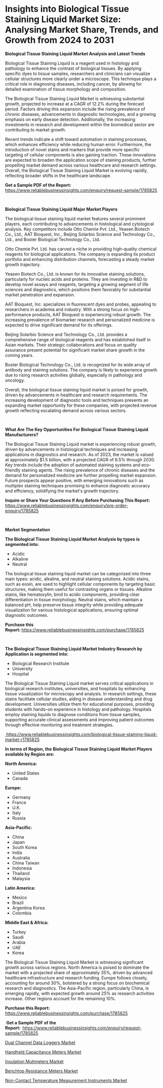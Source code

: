 <p><h1>Insights into Biological Tissue Staining Liquid Market Size: Analysing Market Share, Trends, and Growth from 2024 to 2031</h1></p><p><strong>Biological Tissue Staining Liquid Market Analysis and Latest Trends</strong></p>
<p><p>Biological Tissue Staining Liquid is a reagent used in histology and pathology to enhance the contrast of biological tissues. By applying specific dyes to tissue samples, researchers and clinicians can visualize cellular structures more clearly under a microscope. This technique plays a critical role in diagnosing diseases, including cancer, by allowing for detailed examination of tissue morphology and composition.</p><p>The Biological Tissue Staining Liquid Market is witnessing substantial growth, projected to increase at a CAGR of 12.2% during the forecast period. Factors driving this expansion include the rising prevalence of chronic diseases, advancements in diagnostic technologies, and a growing emphasis on early disease detection. Additionally, the increasing investments in research and development within the biomedical sector are contributing to market growth.</p><p>Recent trends indicate a shift toward automation in staining processes, which enhances efficiency while reducing human error. Furthermore, the introduction of novel stains and markers that provide more specific targeting of cellular components is also gaining traction. These innovations are expected to broaden the application scope of staining products, further propelling market demand across various healthcare and research settings. Overall, the Biological Tissue Staining Liquid Market is evolving rapidly, reflecting broader shifts in the healthcare landscape.</p></p>
<p><strong>Get a Sample PDF of the Report:&nbsp;</strong> <a href="https://www.reliablebusinessinsights.com/enquiry/request-sample/1785825?utm_campaign=1476&utm_medium=2&utm_source=Github&utm_content=ia&utm_term=13102024&utm_id=biological-tissue-staining-liquid">https://www.reliablebusinessinsights.com/enquiry/request-sample/1785825</a></p>
<p>&nbsp;</p>
<p><strong>Biological Tissue Staining Liquid Major Market Players</strong></p>
<p><p>The biological tissue staining liquid market features several prominent players, each contributing to advancements in histological and cytological analysis. Key competitors include Otto Chemie Pvt. Ltd., Yeasen Biotech Co., Ltd., AAT Bioquest, Inc., Beijing Solarbio Science and Technology Co., Ltd., and Boster Biological Technology Co., Ltd.</p><p>Otto Chemie Pvt. Ltd. has carved a niche in providing high-quality chemical reagents for biological applications. The company is expanding its product portfolio and enhancing distribution channels, forecasting a steady market growth trajectory. </p><p>Yeasen Biotech Co., Ltd. is known for its innovative staining solutions, particularly for nucleic acids and proteins. They are investing in R&D to develop novel assays and reagents, targeting a growing segment of life sciences and diagnostics, which positions them favorably for substantial market penetration and expansion.</p><p>AAT Bioquest, Inc. specializes in fluorescent dyes and probes, appealing to researchers in academia and industry. With a strong focus on high-performance products, AAT Bioquest is experiencing robust growth. The increasing prevalence of biomarker research and personalized medicine is expected to drive significant demand for its offerings.</p><p>Beijing Solarbio Science and Technology Co., Ltd. provides a comprehensive range of biological reagents and has established itself in Asian markets. Their strategic collaborations and focus on quality assurance present potential for significant market share growth in the coming years.</p><p>Boster Biological Technology Co., Ltd. is recognized for its wide array of antibody and staining solutions. The company is likely to experience growth due to rising research activities globally, especially in pathology and oncology.</p><p>Overall, the biological tissue staining liquid market is poised for growth, driven by advancements in healthcare and research requirements. The increasing development of diagnostic tools and techniques presents an expanding market opportunity for these companies, with projected revenue growth reflecting escalating demand across various sectors.</p></p>
<p>&nbsp;</p>
<p><strong>What Are The Key Opportunities For Biological Tissue Staining Liquid Manufacturers?</strong></p>
<p><p>The Biological Tissue Staining Liquid market is experiencing robust growth, driven by advancements in histological techniques and increasing applications in diagnostics and research. As of 2023, the market is valued at approximately $1.5 billion, with a projected CAGR of 6.5% through 2030. Key trends include the adoption of automated staining systems and eco-friendly staining agents. The rising prevalence of chronic diseases and the demand for personalized medicine are further propelling market expansion. Future prospects appear positive, with emerging innovations such as multiplex staining techniques promising to enhance diagnostic accuracy and efficiency, solidifying the market's growth trajectory.</p></p>
<p><strong>Inquire or Share Your Questions If Any Before Purchasing This Report:</strong> <a href="https://www.reliablebusinessinsights.com/enquiry/pre-order-enquiry/1785825?utm_campaign=1476&utm_medium=2&utm_source=Github&utm_content=ia&utm_term=13102024&utm_id=biological-tissue-staining-liquid">https://www.reliablebusinessinsights.com/enquiry/pre-order-enquiry/1785825</a></p>
<p>&nbsp;</p>
<p><strong>Market Segmentation</strong></p>
<p><strong>The Biological Tissue Staining Liquid Market Analysis by types is segmented into:</strong></p>
<p><ul><li>Acidic</li><li>Alkaline</li><li>Neutral</li></ul></p>
<p><p>The biological tissue staining liquid market can be categorized into three main types: acidic, alkaline, and neutral staining solutions. Acidic stains, such as eosin, are used to highlight cellular components by targeting basic structures, making them useful for contrasting organs or tissues. Alkaline stains, like hematoxylin, bind to acidic components, providing clear differentiation in tissue morphology. Neutral stains, which maintain a balanced pH, help preserve tissue integrity while providing adequate visualization for various histological applications, ensuring optimal diagnostic outcomes.</p></p>
<p><strong>Purchase this Report:&nbsp;</strong><a href="https://www.reliablebusinessinsights.com/purchase/1785825?utm_campaign=1476&utm_medium=2&utm_source=Github&utm_content=ia&utm_term=13102024&utm_id=biological-tissue-staining-liquid">https://www.reliablebusinessinsights.com/purchase/1785825</a></p>
<p>&nbsp;</p>
<p><strong>The Biological Tissue Staining Liquid Market Industry Research by Application is segmented into:</strong></p>
<p><ul><li>Biological Research Institute</li><li>University</li><li>Hospital</li></ul></p>
<p><p>The Biological Tissue Staining Liquid market serves critical applications in biological research institutes, universities, and hospitals by enhancing tissue visualization for microscopy and analysis. In research settings, these stains facilitate cellular studies, aiding in disease understanding and drug development. Universities utilize them for educational purposes, providing students with hands-on experience in histology and pathology. Hospitals employ staining liquids to diagnose conditions from tissue samples, supporting accurate clinical assessments and improving patient outcomes through effective monitoring and treatment strategies.</p></p>
<p><a href="https://www.reliablebusinessinsights.com/biological-tissue-staining-liquid-market-r1785825?utm_campaign=1476&utm_medium=2&utm_source=Github&utm_content=ia&utm_term=13102024&utm_id=biological-tissue-staining-liquid">&nbsp;https://www.reliablebusinessinsights.com/biological-tissue-staining-liquid-market-r1785825</a></p>
<p><strong>In terms of Region, the Biological Tissue Staining Liquid Market Players available by Region are:</strong></p>
<p>
    <p> <strong> North America: </strong>
        <ul>
            <li>United States</li>
            <li>Canada</li>
        </ul>
        </p> 
    <p> <strong> Europe: </strong>
        <ul>
            <li>Germany</li>
            <li>France</li>
            <li>U.K.</li>
            <li>Italy</li>
            <li>Russia</li>
        </ul>
        </p> 
    <p> <strong> Asia-Pacific: </strong>
        <ul>
            <li>China</li>
            <li>Japan</li>
            <li>South Korea</li>
            <li>India</li>
            <li>Australia</li>
            <li>China Taiwan</li>
            <li>Indonesia</li>
            <li>Thailand</li>
            <li>Malaysia</li>
        </ul>
        </p> 
    <p> <strong> Latin America: </strong>
        <ul>
            <li>Mexico</li>
            <li>Brazil</li>
            <li>Argentina Korea</li>
            <li>Colombia</li>
        </ul>
        </p> 
    <p> <strong> Middle East & Africa: </strong>
        <ul>
            <li>Turkey</li>
            <li>Saudi</li>
            <li>Arabia</li>
            <li>UAE</li>
            <li>Korea</li>
        </ul>
    </p>
    </p>
<p><p>The Biological Tissue Staining Liquid Market is witnessing significant growth across various regions. North America is poised to dominate the market with a projected share of approximately 35%, driven by advanced healthcare infrastructure and research funding. Europe follows closely, accounting for around 30%, bolstered by a strong focus on biochemical research and diagnostics. The Asia-Pacific region, particularly China, is emerging rapidly, with expected growth around 25% as research activities increase. Other regions account for the remaining 10%.</p></p>
<p><strong>Purchase this Report: </strong><a href="https://www.reliablebusinessinsights.com/purchase/1785825?utm_campaign=1476&utm_medium=2&utm_source=Github&utm_content=ia&utm_term=13102024&utm_id=biological-tissue-staining-liquid">https://www.reliablebusinessinsights.com/purchase/1785825</a></p>
<p>&nbsp;<strong>Get a Sample PDF of the Report:&nbsp;&nbsp;</strong><a href="https://www.reliablebusinessinsights.com/enquiry/request-sample/1785825?utm_campaign=1476&utm_medium=2&utm_source=Github&utm_content=ia&utm_term=13102024&utm_id=biological-tissue-staining-liquid">https://www.reliablebusinessinsights.com/enquiry/request-sample/1785825</a></p>
<p><strong></strong></p>
<p><p><a href="https://www.linkedin.com/pulse/global-dual-channel-data-loggers-market-sector2024-2031-o1hff?utm_campaign=1476&utm_medium=2&utm_source=Github&utm_content=ia&utm_term=13102024&utm_id=biological-tissue-staining-liquid">Dual Channel Data Loggers Market</a></p><p><a href="https://www.linkedin.com/pulse/handheld-capacitance-meters-industry-sector-new-technologies-ctyvf?utm_campaign=1476&utm_medium=2&utm_source=Github&utm_content=ia&utm_term=13102024&utm_id=biological-tissue-staining-liquid">Handheld Capacitance Meters Market</a></p><p><a href="https://www.linkedin.com/pulse/insulation-mutimeters-market-indicators-size-regional-breakdown-c7z1f?utm_campaign=1476&utm_medium=2&utm_source=Github&utm_content=ia&utm_term=13102024&utm_id=biological-tissue-staining-liquid">Insulation Mutimeters Market</a></p><p><a href="https://www.linkedin.com/pulse/strategic-insights-global-benchtop-resistance-meters-market-rmhqf?utm_campaign=1476&utm_medium=2&utm_source=Github&utm_content=ia&utm_term=13102024&utm_id=biological-tissue-staining-liquid">Benchtop Resistance Meters Market</a></p><p><a href="https://www.linkedin.com/pulse/non-contact-temperature-measurement-instruments-market-7qwke?utm_campaign=1476&utm_medium=2&utm_source=Github&utm_content=ia&utm_term=13102024&utm_id=biological-tissue-staining-liquid">Non-Contact Temperature Measurement Instruments Market</a></p></p>